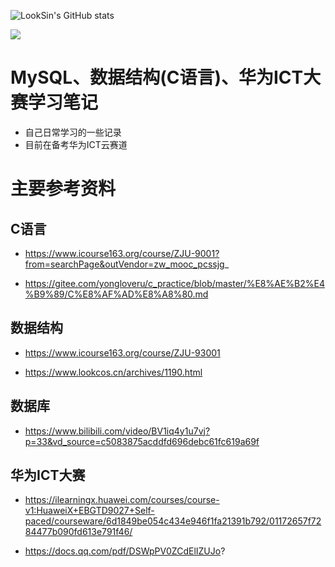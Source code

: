 ![LookSin's GitHub stats](https://github-readme-stats.vercel.app/api?username=LookSin&show_icons=true)

<img src="https://img.shields.io/badge/gitHub-%E8%AE%A9%E8%87%AA%E6%88%91%E4%BB%8B%E7%BB%8D%E5%8F%98%E5%BE%97%E6%9B%B4%E5%A5%BD-brightgreen" />

# MySQL、数据结构(C语言)、华为ICT大赛学习笔记

   * 自己日常学习的一些记录  
   * 目前在备考华为ICT云赛道 
  


# 主要参考资料

## C语言

   * https://www.icourse163.org/course/ZJU-9001?from=searchPage&outVendor=zw_mooc_pcssjg_
 
   * https://gitee.com/yongloveru/c_practice/blob/master/%E8%AE%B2%E4%B9%89/C%E8%AF%AD%E8%A8%80.md
 
## 数据结构

   * https://www.icourse163.org/course/ZJU-93001
 
   * https://www.lookcos.cn/archives/1190.html

## 数据库

   * https://www.bilibili.com/video/BV1iq4y1u7vj?p=33&vd_source=c5083875acddfd696debc61fc619a69f
   
## 华为ICT大赛
   * https://ilearningx.huawei.com/courses/course-v1:HuaweiX+EBGTD9027+Self-paced/courseware/6d1849be054c434e946f1fa21391b792/01172657f7284477b090fd613e791f46/
   
   * https://docs.qq.com/pdf/DSWpPV0ZCdElIZUJo?
